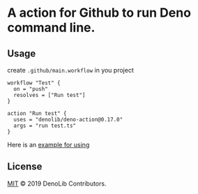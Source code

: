 # A action for Github to run Deno command line.

## Usage

create `.github/main.workflow` in you project

```workflow
workflow "Test" {
  on = "push"
  resolves = ["Run test"]
}

action "Run test" {
  uses = "denolib/deno-action@0.17.0"
  args = "run test.ts"
}
```

Here is an [example for using](https://github.com/axetroy/deno_math/blob/master/.github/main.workflow)


## License

[MIT](LICENSE) © 2019 DenoLib Contributors.
